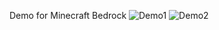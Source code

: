 Demo for Minecraft Bedrock
![Demo1](https://github.com/user-attachments/assets/bcc5e6ec-55f7-4f7a-8585-8daf6908f7b3)
![Demo2](https://github.com/user-attachments/assets/706e6ae0-8d5e-4e07-8c72-b7c53619df1d)
